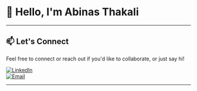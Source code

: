 # 👋 Hello, I'm Abinas Thakali

---

## 📫 Let's Connect

Feel free to connect or reach out if you'd like to collaborate, or just say hi!

[![LinkedIn](https://img.shields.io/badge/LinkedIn-0A66C2?style=for-the-badge&logo=linkedin&logoColor=white)](https://www.linkedin.com/in/abinas-thakali-b27241231/)  
[![Email](https://img.shields.io/badge/Email-0078D4?style=for-the-badge&logo=gmail&logoColor=white)](mailto:abinasthakali777@gmail.com)

---



